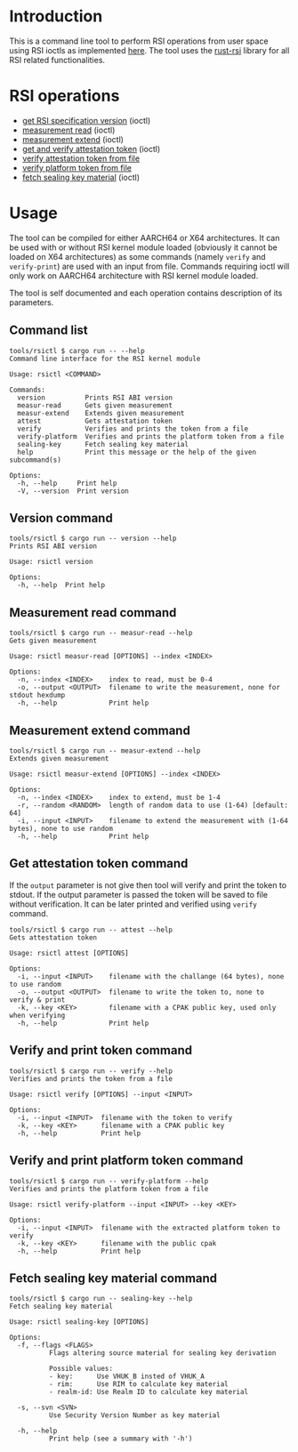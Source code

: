 # Introduction

This is a command line tool to perform RSI operations from user space using RSI
ioctls as implemented [here](https://github.com/islet-project/linux-rsi). The
tool uses the [rust-rsi](https://github.com/islet-project/rust-rsi) library for
all RSI related functionalities.

# RSI operations

  * [get RSI specification version](#version-command) (ioctl)
  * [measurement read](#measurement-read-command) (ioctl)
  * [measurement extend](#measurement-extend-command) (ioctl)
  * [get and verify attestation token](#get-attestation-token-command) (ioctl)
  * [verify attestation token from file](#verify-and-print-token-command)
  * [verify platform token from file](#verify-and-print-platform-token-command)
  * [fetch sealing key material](#fetch-sealing-key-material-command) (ioctl)

# Usage

The tool can be compiled for either AARCH64 or X64 architectures. It can be used
with or without RSI kernel module loaded (obviously it cannot be loaded on X64
architectures) as some commands (namely `verify` and `verify-print`) are used
with an input from file. Commands requiring ioctl will only work on AARCH64
architecture with RSI kernel module loaded.

The tool is self documented and each operation contains description of its
parameters.

## Command list

```
tools/rsictl $ cargo run -- --help
Command line interface for the RSI kernel module

Usage: rsictl <COMMAND>

Commands:
  version          Prints RSI ABI version
  measur-read      Gets given measurement
  measur-extend    Extends given measurement
  attest           Gets attestation token
  verify           Verifies and prints the token from a file
  verify-platform  Verifies and prints the platform token from a file
  sealing-key      Fetch sealing key material
  help             Print this message or the help of the given subcommand(s)

Options:
  -h, --help     Print help
  -V, --version  Print version
```

## Version command

```
tools/rsictl $ cargo run -- version --help
Prints RSI ABI version

Usage: rsictl version

Options:
  -h, --help  Print help
```

## Measurement read command

```
tools/rsictl $ cargo run -- measur-read --help
Gets given measurement

Usage: rsictl measur-read [OPTIONS] --index <INDEX>

Options:
  -n, --index <INDEX>    index to read, must be 0-4
  -o, --output <OUTPUT>  filename to write the measurement, none for stdout hexdump
  -h, --help             Print help
```

## Measurement extend command

```
tools/rsictl $ cargo run -- measur-extend --help
Extends given measurement

Usage: rsictl measur-extend [OPTIONS] --index <INDEX>

Options:
  -n, --index <INDEX>    index to extend, must be 1-4
  -r, --random <RANDOM>  length of random data to use (1-64) [default: 64]
  -i, --input <INPUT>    filename to extend the measurement with (1-64 bytes), none to use random
  -h, --help             Print help
```

## Get attestation token command

If the `output` parameter is not give then tool will verify and print the token
to stdout. If the output parameter is passed the token will be saved to file
without verification. It can be later printed and verified using `verify`
command.

```
tools/rsictl $ cargo run -- attest --help
Gets attestation token

Usage: rsictl attest [OPTIONS]

Options:
  -i, --input <INPUT>    filename with the challange (64 bytes), none to use random
  -o, --output <OUTPUT>  filename to write the token to, none to verify & print
  -k, --key <KEY>        filename with a CPAK public key, used only when verifying
  -h, --help             Print help
```

## Verify and print token command

```
tools/rsictl $ cargo run -- verify --help
Verifies and prints the token from a file

Usage: rsictl verify [OPTIONS] --input <INPUT>

Options:
  -i, --input <INPUT>  filename with the token to verify
  -k, --key <KEY>      filename with a CPAK public key
  -h, --help           Print help
```

## Verify and print platform token command

```
tools/rsictl $ cargo run -- verify-platform --help
Verifies and prints the platform token from a file

Usage: rsictl verify-platform --input <INPUT> --key <KEY>

Options:
  -i, --input <INPUT>  filename with the extracted platform token to verify
  -k, --key <KEY>      filename with the public cpak
  -h, --help           Print help
```

## Fetch sealing key material command

```
tools/rsictl $ cargo run -- sealing-key --help
Fetch sealing key material

Usage: rsictl sealing-key [OPTIONS]

Options:
  -f, --flags <FLAGS>
          Flags altering source material for sealing key derivation

          Possible values:
          - key:      Use VHUK_B insted of VHUK_A
          - rim:      Use RIM to calculate key material
          - realm-id: Use Realm ID to calculate key material

  -s, --svn <SVN>
          Use Security Version Number as key material

  -h, --help
          Print help (see a summary with '-h')
```
